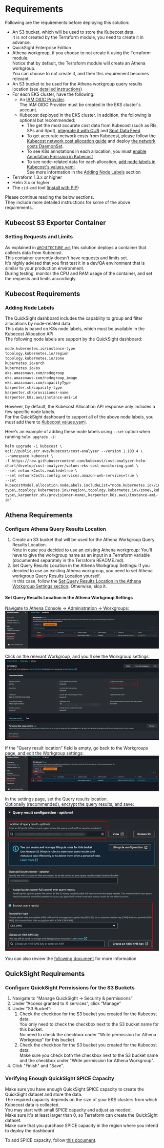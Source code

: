# Requirements

Following are the requirements before deploying this solution:

* An S3 bucket, which will be used to store the Kubecost data.  
It is not created by the Terraform module, you need to create it in advance.
* QuickSight Enterprise Edition
* Athena workgroup, if you choose to not create it using the Terraform module.  
Notice that by default, the Terraform module will create an Athena workgroup.  
You can choose to not create it, and then this requirement becomes relevant.
* An S3 bucket to be used for the Athena workgroup query results location (see [detailed instructions](#configure-athena-query-results-location))
* For each EKS cluster, have the following:
  * An [IAM OIDC Provider](https://docs.aws.amazon.com/eks/latest/userguide/enable-iam-roles-for-service-accounts.html).  
  The IAM OIDC Provider must be created in the EKS cluster's account. 
  * Kubecost deployed in the EKS cluster. In addition, the following is optional but recommended:
    * The get the most accurate cost data from Kubecost (such as RIs, SPs and Spot), [integrate it with CUR](https://docs.kubecost.com/install-and-configure/install/cloud-integration/aws-cloud-integrations) and [Spot Data Feed](https://docs.kubecost.com/install-and-configure/install/cloud-integration/aws-cloud-integrations/aws-spot-instances).
    * To get accurate network costs from Kubecost, please follow the [Kubecost network cost allocation guide](https://docs.kubecost.com/using-kubecost/getting-started/cost-allocation/network-allocation) and deploy [the network costs DaemonSet](https://docs.kubecost.com/install-and-configure/advanced-configuration/network-costs-configuration).   
    * To see K8s annotations in each allocation, you must [enable Annotation Emission in Kubecost](https://docs.kubecost.com/install-and-configure/advanced-configuration/annotations)
    * To see node-related data for each allocation, [add node labels in Kubecost's values.yaml](https://github.com/kubecost/cost-analyzer-helm-chart/blob/develop/cost-analyzer/values.yaml#L484-L486).  
    See more information in the [Adding Node Labels](#adding-node-labels) section
* Terraform 1.3.x or higher
* Helm 3.x or higher 
* The `cid-cmd` tool ([install with PIP](https://pypi.org/project/cid-cmd/))

Please continue reading the below sections.  
They include more detailed instructions for some of the above requirements. 

## Kubecost S3 Exporter Container

### Setting Requests and Limits 

As explained in [`ARCHITECTURE.md`](ARCHITECTURE.md), this solution deploys a container that collects data from Kubecost.  
This container currently doesn't have requests and limits set.  
It's highly advised that you first test it in a dev/QA environment that is similar to your production environment.  
During testing, monitor the CPU and RAM usage of the container, and set the requests and limits accordingly.

## Kubecost Requirements

### Adding Node Labels

The QuickSight dashboard includes the capability to group and filter allocations by node-related data.  
This data is based on K8s node labels, which must be available in the Kubecost Allocation API.  
The following node labels are support by the QuickSight dashboard:

    node.kubernetes.io/instance-type
    topology.kubernetes.io/region
    topology.kubernetes.io/zone
    kubernetes.io/arch
    kubernetes.io/os
    eks.amazonaws.com/nodegroup
    eks.amazonaws.com/nodegroup_image
    eks.amazonaws.com/capacityType
    karpenter.sh/capacity-type
    karpenter.sh/provisioner-name
    karpenter.k8s.aws/instance-ami-id

However, by default, the Kubecost Allocation API response only includes a few specific node labels.  
For the QuickSight dashboard to support all of the above node labels, you must add them to [Kubecost values.yaml](https://github.com/kubecost/cost-analyzer-helm-chart/blob/develop/cost-analyzer/values.yaml#L484-L486).

Here's an example of adding these node labels using `--set` option when running `helm upgrade -i`:

    helm upgrade -i kubecost \
    oci://public.ecr.aws/kubecost/cost-analyzer --version 1.103.4 \
    --namespace kubecost \
    -f https://raw.githubusercontent.com/kubecost/cost-analyzer-helm-chart/develop/cost-analyzer/values-eks-cost-monitoring.yaml \
    --set networkCosts.enabled=true \
    --set networkCosts.config.services.amazon-web-services=true \
    --set kubecostModel.allocation.nodeLabels.includeList="node.kubernetes.io\/instance-type\,topology.kubernetes.io\/region\,topology.kubernetes.io\/zone\,kubernetes.io\/arch\,kubernetes.io\/os\,eks.amazonaws.com\/nodegroup\,eks.amazonaws.com\/nodegroup_image\,eks.amazonaws.com\/capacityType\,karpenter.sh\/capacity-type\,karpenter.sh\/provisioner-name\,karpenter.k8s.aws\/instance-ami-id"

## Athena Requirements

### Configure Athena Query Results Location

1. Create an S3 bucket that will be used for the Athena Workgroup Query Results Location.  
Note in case you decided to use an existing Athena workgroup:
You'll have to give the workgroup name as an input in a Terraform variable (documented separately in the Terraform README.md).
2. Set Query Results Location in the Athena Workgroup Settings:
If you decided to use an existing Athena workgroup, you need to set Athena workgroup Query Results Location yourself.  
In this case, follow the [Set Query Results Location in the Athena Workgroup Settings section](#set-query-results-location-in-the-athena-workgroup-settings).
Otherwise, skip it.

#### Set Query Results Location in the Athena Workgroup Settings

Navigate to Athena Console -> Administration -> Workgroups:
![Screenshot of Athena Workgroups Page](./screenshots/athena_workgroups_page.png)

Click on the relevant Workgroup, and you'll see the Workgroup settings:
![Screenshot of Athena Workgroups Settings View](./screenshots/athena_workgroup_settings_view.png)

If the "Query result location" field is empty, go back to the Workgroups page, and edit the Workgroup settings:
![Screenshot of Athena Workgroups Page Edit Workgroup](./screenshots/athena_workgroups_page_edit_workgroup.png)

In the settings page, set the Query results location.  
Optionally (recommended), encrypt the query results, and save:
![Screenshot of Athena Workgroup Settings Edit](./screenshots/athena_workgroup_settings_edit.png)

You can also review the [following document](https://docs.aws.amazon.com/athena/latest/ug/querying.html#query-results-specify-location-workgroup) for more information

## QuickSight Requirements

### Configure QuickSight Permissions for the S3 Buckets

1. Navigate to “Manage QuickSight → Security & permissions”
2. Under “Access granted to X services”, click “Manage”
3. Under “S3 Bucket”:
   1. Check the checkbox for the S3 bucket you created for the Kubecost data.  
   You only need to check the checkbox next to the S3 bucket name for this bucket.  
   No need to check the checkbox under "Write permission for Athena Workgroup" for  this bucket.
   2. Check the checkbox for the S3 bucket you created for the Kubecost data.  
   Make sure you check both the checkbox next to the S3 bucket name and the checkbox under "Write permission for Athena Workgroup".
4. Click "Finish" and "Save".

### Verifying Enough QuickSight SPICE Capacity

Make sure you have enough QuickSight SPICE capacity to create the QuickSight dataset and store the data.  
The required capacity depends on the size of your EKS clusters from which Kubecost data is collected.  
You may start with small SPICE capacity and adjust as needed.  
Make sure it's at least larger than 0, so Terraform can create the QuickSight dataset.  
Make sure that you purchase SPICE capacity in the region where you intend to deploy the dashboard

To add SPICE capacity, follow [this document](https://docs.aws.amazon.com/quicksight/latest/user/managing-spice-capacity.html).
